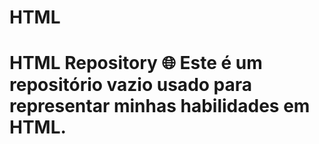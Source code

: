 # HTML
# HTML Repository 🌐  Este é um repositório vazio usado para representar minhas habilidades em HTML.

